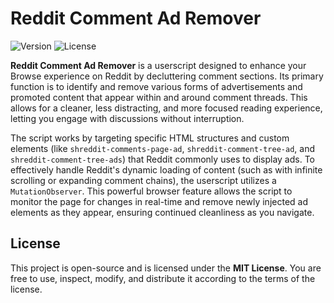 # Reddit Comment Ad Remover

![Version](https://img.shields.io/badge/version-0.1.0-blue.svg)
![License](https://img.shields.io/badge/license-MIT-green.svg)

**Reddit Comment Ad Remover** is a userscript designed to enhance your Browse experience on Reddit by decluttering comment sections. Its primary function is to identify and remove various forms of advertisements and promoted content that appear within and around comment threads. This allows for a cleaner, less distracting, and more focused reading experience, letting you engage with discussions without interruption.

The script works by targeting specific HTML structures and custom elements (like `shreddit-comments-page-ad`, `shreddit-comment-tree-ad`, and `shreddit-comment-tree-ads`) that Reddit commonly uses to display ads. To effectively handle Reddit's dynamic loading of content (such as with infinite scrolling or expanding comment chains), the userscript utilizes a `MutationObserver`. This powerful browser feature allows the script to monitor the page for changes in real-time and remove newly injected ad elements as they appear, ensuring continued cleanliness as you navigate.

## License

This project is open-source and is licensed under the **MIT License**. You are free to use, inspect, modify, and distribute it according to the terms of the license.
